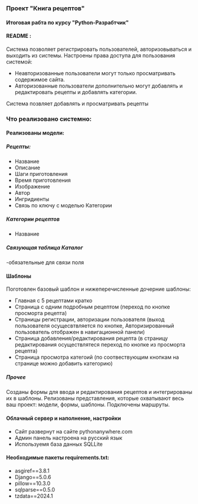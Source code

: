 ### Проект "Книга рецептов"
#### Итоговая рабта по курсу "Python-Разрабтчик"

#### README :
Система позволяет регистрировать пользователей, авторизовываться и выходить из системы.
Настроены права доступа для пользования системой:
- Неавторизованные пользователи могут только просматривать содержимое сайта.
- Авторизованные пользователи дополнительно могут добавлять и редактировать рецепты и добавлять категории.

Система позвляет добавлять и просматривать рецепты


### Что реализовано системно:
#### Реализованы модели:
##### Рецепты:
- Название
- Описание
- Шаги приготовления
- Время приготовления
- Изображение
- Автор
- Ингридиенты
- Связь по ключу с моделью Категории


##### Категории рецептов
- Название

#####  Связующая таблица Каталог
-обязательные для связи поля

#### Шаблоны
Поготовлен базовый шаблон и нижеперечисленные дочерние шаблоны:
- Главная с 5 рецептами кратко
- Страница с одним подробным рецептом (переход по кнопке просморта рецепта)
- Страницы регистрации, авторизации пользователя (выход пользователя осущесвтвляется по кнопке,
Авторизированный пользователь отображен в навигационной панели)
- Страница добавления/редактирования рецепта (в страницу редактирования осуществлятеся переход по кнопке из просморта рецепта)
- Страница просмотра категоий (по соотвествующим кнопкам на странице можно добавить категорию)


##### Прочее
Созданы формы для ввода и редактирования рецептов и интегрированы их в шаблоны.
Релизованы представления, которые охватывают весь ваш проект: модели, формы, шаблоны.
Подключены маршруты.

#### Облачный сервер и наполнение, настройки
- Сайт развернут на сайте pythonanywhere.com
- Админ панель настроена на русский язык
- Используемя база данных SQLLite

#### Необходимые пакеты requirements.txt:
- asgiref==3.8.1
- Django==5.0.6
- pillow==10.3.0
- sqlparse==0.5.0
- tzdata==2024.1
